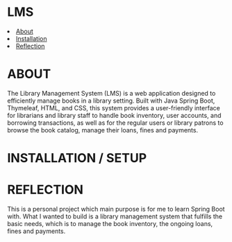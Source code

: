 # LMS
<li><a href = "#about">About</a></li>
<li><a href = "#installation--setup">Installation</a></li>
<li><a href = "#reflection">Reflection</a></li>

# ABOUT
The Library Management System (LMS) is a web application designed to efficiently manage books in a library setting. Built with Java Spring Boot, Thymeleaf, HTML, and CSS, this system provides a user-friendly interface for librarians and library staff to handle book inventory, user accounts, and borrowing transactions, as well as for the regular users or library patrons to browse the book catalog, manage their loans, fines and payments.

# INSTALLATION / SETUP


# REFLECTION
This is a personal project which main purpose is for me to learn Spring Boot with. 
What I wanted to build is a library management system that fulfills the basic needs, which is to manage the book inventory, the ongoing loans, fines and payments. 
